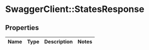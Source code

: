 # SwaggerClient::StatesResponse

## Properties
Name | Type | Description | Notes
------------ | ------------- | ------------- | -------------


